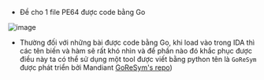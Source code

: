 - Đề cho 1 file PE64 được code bằng Go

![image](https://github.com/user-attachments/assets/d77e878b-caab-4ae3-aef9-3c7509c7c2b9)


- Thường đối với những bài được code bằng Go, khi load vào trong IDA thì các tên biến và hàm sẽ rất khó nhìn và để phần nào đó khắc phục được điều này ta có thể sử dụng một tool được viết bằng python tên là `GoReSym` được phát triển bởi Mandiant [GoReSym's repo](https://github.com/mandiant/GoReSym)) 
  

